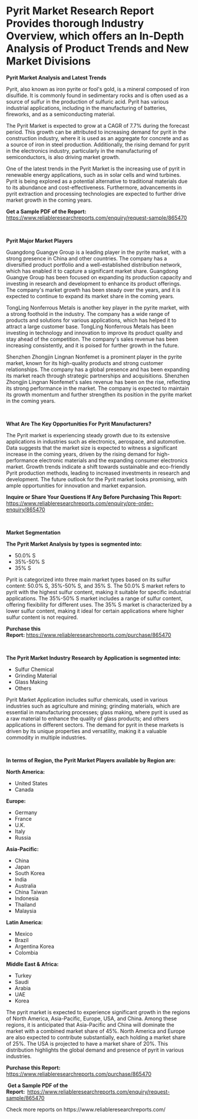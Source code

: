 <p><h1>Pyrit Market Research Report Provides thorough Industry Overview, which offers an In-Depth Analysis of Product Trends and New Market Divisions</h1></p><p><strong>Pyrit Market Analysis and Latest Trends</strong></p>
<p><p>Pyrit, also known as iron pyrite or fool's gold, is a mineral composed of iron disulfide. It is commonly found in sedimentary rocks and is often used as a source of sulfur in the production of sulfuric acid. Pyrit has various industrial applications, including in the manufacturing of batteries, fireworks, and as a semiconducting material.</p><p>The Pyrit Market is expected to grow at a CAGR of 7.7% during the forecast period. This growth can be attributed to increasing demand for pyrit in the construction industry, where it is used as an aggregate for concrete and as a source of iron in steel production. Additionally, the rising demand for pyrit in the electronics industry, particularly in the manufacturing of semiconductors, is also driving market growth.</p><p>One of the latest trends in the Pyrit Market is the increasing use of pyrit in renewable energy applications, such as in solar cells and wind turbines. Pyrit is being explored as a potential alternative to traditional materials due to its abundance and cost-effectiveness. Furthermore, advancements in pyrit extraction and processing technologies are expected to further drive market growth in the coming years.</p></p>
<p><strong>Get a Sample PDF of the Report:&nbsp;</strong> <a href="https://www.reliableresearchreports.com/enquiry/request-sample/865470">https://www.reliableresearchreports.com/enquiry/request-sample/865470</a></p>
<p>&nbsp;</p>
<p><strong>Pyrit Major Market Players</strong></p>
<p><p>Guangdong Guangye Group is a leading player in the pyrite market, with a strong presence in China and other countries. The company has a diversified product portfolio and a well-established distribution network, which has enabled it to capture a significant market share. Guangdong Guangye Group has been focused on expanding its production capacity and investing in research and development to enhance its product offerings. The company's market growth has been steady over the years, and it is expected to continue to expand its market share in the coming years.</p><p>TongLing Nonferrous Metals is another key player in the pyrite market, with a strong foothold in the industry. The company has a wide range of products and solutions for various applications, which has helped it to attract a large customer base. TongLing Nonferrous Metals has been investing in technology and innovation to improve its product quality and stay ahead of the competition. The company's sales revenue has been increasing consistently, and it is poised for further growth in the future.</p><p>Shenzhen Zhongjin Lingnan Nonfemet is a prominent player in the pyrite market, known for its high-quality products and strong customer relationships. The company has a global presence and has been expanding its market reach through strategic partnerships and acquisitions. Shenzhen Zhongjin Lingnan Nonfemet's sales revenue has been on the rise, reflecting its strong performance in the market. The company is expected to maintain its growth momentum and further strengthen its position in the pyrite market in the coming years.</p></p>
<p>&nbsp;</p>
<p><strong>What Are The Key Opportunities For Pyrit Manufacturers?</strong></p>
<p><p>The Pyrit market is experiencing steady growth due to its extensive applications in industries such as electronics, aerospace, and automotive. Data suggests that the market size is expected to witness a significant increase in the coming years, driven by the rising demand for high-performance electronic materials and the expanding consumer electronics market. Growth trends indicate a shift towards sustainable and eco-friendly Pyrit production methods, leading to increased investments in research and development. The future outlook for the Pyrit market looks promising, with ample opportunities for innovation and market expansion.</p></p>
<p><strong>Inquire or Share Your Questions If Any Before Purchasing This Report:</strong> <a href="https://www.reliableresearchreports.com/enquiry/pre-order-enquiry/865470">https://www.reliableresearchreports.com/enquiry/pre-order-enquiry/865470</a></p>
<p>&nbsp;</p>
<p><strong>Market Segmentation</strong></p>
<p><strong>The Pyrit Market Analysis by types is segmented into:</strong></p>
<p><ul><li>50.0% S</li><li>35%-50% S</li><li>35% S</li></ul></p>
<p><p>Pyrit is categorized into three main market types based on its sulfur content: 50.0% S, 35%-50% S, and 35% S. The 50.0% S market refers to pyrit with the highest sulfur content, making it suitable for specific industrial applications. The 35%-50% S market includes a range of sulfur content, offering flexibility for different uses. The 35% S market is characterized by a lower sulfur content, making it ideal for certain applications where higher sulfur content is not required.</p></p>
<p><strong>Purchase this Report:&nbsp;</strong><a href="https://www.reliableresearchreports.com/purchase/865470">https://www.reliableresearchreports.com/purchase/865470</a></p>
<p>&nbsp;</p>
<p><strong>The Pyrit Market Industry Research by Application is segmented into:</strong></p>
<p><ul><li>Sulfur Chemical</li><li>Grinding Material</li><li>Glass Making</li><li>Others</li></ul></p>
<p><p>Pyrit Market Application includes sulfur chemicals, used in various industries such as agriculture and mining; grinding materials, which are essential in manufacturing processes; glass making, where pyrit is used as a raw material to enhance the quality of glass products; and others applications in different sectors. The demand for pyrit in these markets is driven by its unique properties and versatility, making it a valuable commodity in multiple industries.</p></p>
<p>&nbsp;</p>
<p><strong>In terms of Region, the Pyrit Market Players available by Region are:</strong></p>
<p>
    <p> <strong> North America: </strong>
        <ul>
            <li>United States</li>
            <li>Canada</li>
        </ul>
        </p> 
    <p> <strong> Europe: </strong>
        <ul>
            <li>Germany</li>
            <li>France</li>
            <li>U.K.</li>
            <li>Italy</li>
            <li>Russia</li>
        </ul>
        </p> 
    <p> <strong> Asia-Pacific: </strong>
        <ul>
            <li>China</li>
            <li>Japan</li>
            <li>South Korea</li>
            <li>India</li>
            <li>Australia</li>
            <li>China Taiwan</li>
            <li>Indonesia</li>
            <li>Thailand</li>
            <li>Malaysia</li>
        </ul>
        </p> 
    <p> <strong> Latin America: </strong>
        <ul>
            <li>Mexico</li>
            <li>Brazil</li>
            <li>Argentina Korea</li>
            <li>Colombia</li>
        </ul>
        </p> 
    <p> <strong> Middle East & Africa: </strong>
        <ul>
            <li>Turkey</li>
            <li>Saudi</li>
            <li>Arabia</li>
            <li>UAE</li>
            <li>Korea</li>
        </ul>
    </p>
    </p>
<p><p>The pyrit market is expected to experience significant growth in the regions of North America, Asia-Pacific, Europe, USA, and China. Among these regions, it is anticipated that Asia-Pacific and China will dominate the market with a combined market share of 45%. North America and Europe are also expected to contribute substantially, each holding a market share of 25%. The USA is projected to have a market share of 20%. This distribution highlights the global demand and presence of pyrit in various industries.</p></p>
<p><strong>Purchase this Report: </strong><a href="https://www.reliableresearchreports.com/purchase/865470">https://www.reliableresearchreports.com/purchase/865470</a></p>
<p>&nbsp;<strong>Get a Sample PDF of the Report:&nbsp;&nbsp;</strong><a href="https://www.reliableresearchreports.com/enquiry/request-sample/865470">https://www.reliableresearchreports.com/enquiry/request-sample/865470</a></p>
<p><strong></strong></p>
<p>Check more reports on https://www.reliableresearchreports.com/</p>